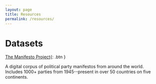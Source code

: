 ```yaml
---
layout: page
title: Resources
permalink: /resources/
---
```



# Datasets

[The Manifesto Project](https://manifesto-project.wzb.eu/){: .btn }

A digital corpus of political party manifestos from around the world. Includes 1000+ parties from 1945--present in over 50 countries on five continents.



